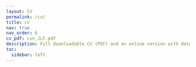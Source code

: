 ```yaml
---
layout: CV
permalink: /cv/
title: cv
nav: true
nav_order: 6
cv_pdf: cvn_JLF.pdf
description: Full downloadable CV (PDF) and an online version with details on research, teaching, and academic milestones.
toc:
  sidebar: left
---
```


